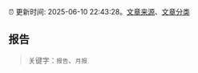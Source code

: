 :alarm_clock: 更新时间: 2025-06-10 22:43:28。[文章来源](/README.md)、[文章分类](/TAGS.md)

## 报告


> 关键字：`报告`、`月报`



